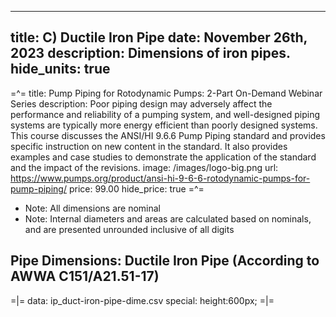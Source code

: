 -----
title: C) Ductile Iron Pipe
date: November 26th, 2023
description: Dimensions of iron pipes.
hide_units: true
-----

=^=
title: Pump Piping for Rotodynamic Pumps: 2-Part On-Demand Webinar Series
description: Poor piping design may adversely affect the performance and reliability of a pumping system, and well-designed piping systems are typically more energy efficient than poorly designed systems. This course discusses the ANSI/HI 9.6.6 Pump Piping standard and provides specific instruction on new content in the standard. It also provides examples and case studies to demonstrate the application of the standard and the impact of the revisions.
image: /images/logo-big.png
url: https://www.pumps.org/product/ansi-hi-9-6-6-rotodynamic-pumps-for-pump-piping/
price: 99.00
hide_price: true
=^=

* Note:  All dimensions are nominal
* Note:  Internal diameters and areas are calculated based on nominals, and are presented unrounded inclusive of all digits

## Pipe Dimensions: Ductile Iron Pipe (According to AWWA C151/A21.51-17)

=|=
data: ip_duct-iron-pipe-dime.csv
special: height:600px;
=|=
